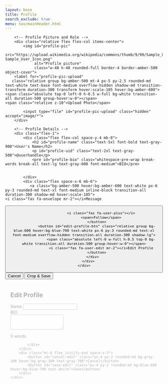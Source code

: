 ```yaml
---
layout: base
title: Profile
search_exclude: true
menu: nav/mainHeader.html
---
```


<html lang="en">
<head>
    <meta charset="UTF-8">
    <meta name="viewport" content="width=device-width, initial-scale=1.0">
    <title>User Profile | Cartage</title>
    <script src="https://cdn.tailwindcss.com"></script>
    <link rel="stylesheet" href="https://cdnjs.cloudflare.com/ajax/libs/font-awesome/6.4.0/css/all.min.css">
    <link href="https://cdnjs.cloudflare.com/ajax/libs/cropperjs/1.5.13/cropper.min.css" rel="stylesheet">
    <script src="https://cdnjs.cloudflare.com/ajax/libs/cropperjs/1.5.13/cropper.min.js"></script>
    <style>
        .profile-pic-container {
            position: relative;
            width: 150px;
            height: 150px;
        }
        .profile-pic-overlay {
            position: absolute;
            top: 0;
            left: 0;
            width: 100%;
            height: 100%;
            background-color: rgba(0, 0, 0, 0.5);
            border-radius: 50%;
            display: flex;
            justify-content: center;
            align-items: center;
            opacity: 0;
            transition: opacity 0.3s;
        }
        .profile-pic-container:hover .profile-pic-overlay {
            opacity: 1;
        }
        .checkmark {
            width: 20px;
            height: 20px;
            display: inline-block;
            border: 2px solid white;
            border-radius: 50%;
            position: relative;
            animation: pop .3s ease forwards;
        }
        .checkmark::after {
            content: '';
            position: absolute;
            left: 5px;
            top: 2px;
            width: 5px;
            height: 10px;
            border: solid white;
            border-width: 0 2px 2px 0;
            transform: rotate(45deg);
        }
        @keyframes pop {
            0% { transform: scale(0); opacity: 0; }
            100% { transform: scale(1); opacity: 1; }
        }
    </style>
</head>
<body class="bg-gray-100 font-sans">
<div class="max-w-7xl mx-auto bg-white shadow-sm">

<!-- Profile Section -->
<div class="p-16 bg-white rounded-lg shadow-lg max-w-7xl mx-auto mt-10">
    <div class="flex flex-col md:flex-row space-y-10 md:space-y-0 md:space-x-16">

        <!-- Profile Picture and Role -->
        <div class="relative flex flex-col items-center">
            <img id="profile-pic"
                 src="https://upload.wikimedia.org/wikipedia/commons/thumb/9/99/Sample_User_Icon.png/600px-Sample_User_Icon.png"
                 alt="Profile picture"
                 class="w-40 h-40 rounded-full border-4 border-amber-500 object-cover">
        <label for="profile-pic-upload"
       class="relative group bg-amber-500 mt-4 px-5 py-2.5 rounded-md text-white text-base font-medium overflow-hidden shadow-md transition-transform duration-300 transform hover:scale-105 hover:bg-amber-600">
    <span class="absolute top-0 left-0 h-0.5 w-full bg-white transition-all duration-500 group-hover:w-0"></span>
    <span class="relative z-10">Upload Photo</span>
</label>



            <input type="file" id="profile-pic-upload" class="hidden" accept="image/*">
        </div>

        <!-- Profile Details -->
        <div class="flex-1">
            <div class="flex flex-col space-y-4 mb-8">
                <h2 id="profile-name" class="text-5xl font-bold text-gray-900">User's Name</h2>
                <p id="profile-uid" class="text-2xl text-gray-500">@userhandle</p>
                <pre id="profile-bio" class="whitespace-pre-wrap break-words break-all text-lg text-gray-600 font-medium">BIO</pre>

      
            </div>
            <div class="flex space-x-6 mb-6">
               <a class="bg-amber-500 hover:bg-amber-600 text-white px-6 py-3 rounded-md text-xl font-medium inline-block transition-all duration-300 shadow-md hover:scale-105">
    <i class="fas fa-envelope mr-2"></i>Message
</a>
                <button id="follow-button" class="relative bg-gray-200 text-black px-6 py-3 rounded-md text-xl font-medium flex items-center space-x-2 transition-transform duration-300 hover:scale-105">

                    <i class="fas fa-user-plus"></i>
                    <span>Follow</span>
                </button>
                <button id="edit-profile-btn" class="relative group bg-blue-600 hover:bg-blue-700 text-white px-6 py-3 rounded-md text-xl font-medium overflow-hidden transition-all duration-300 shadow-lg">
                    <span class="absolute left-0 w-full h-0.5 top-0 bg-white transition-all duration-500 group-hover:w-0"></span>
                    <i class="fas fa-user-edit mr-2"></i>Edit Profile
                </button>
            </div>
        </div>
    </div>
</div>

<!-- Cropper Modal -->
<div id="cropper-modal" class="fixed inset-0 bg-black bg-opacity-60 z-50 flex items-center justify-center hidden">
    <div class="bg-white p-4 rounded-lg shadow-lg max-w-md w-full">
        <div class="mb-4">
            <img id="cropper-image" class="max-w-full max-h-[400px]">
        </div>
        <div class="flex justify-end space-x-2">
            <button id="cancel-crop" class="bg-gray-300 hover:bg-gray-400 text-gray-700 px-4 py-2 rounded">Cancel</button>
            <button id="confirm-crop" class="bg-amber-500 hover:bg-amber-600 text-white px-4 py-2 rounded">Crop & Save</button>
        </div>
    </div>
</div>

<!-- Edit Profile Modal -->
<div id="edit-profile-modal" class="fixed inset-0 z-50 bg-black bg-opacity-50 hidden items-center justify-center">
    <div class="bg-white rounded-lg shadow-2xl p-6 w-full max-w-lg animate-scale-in">
        <h2 class="text-2xl font-bold mb-4 text-gray-800">Edit Profile</h2>
        <div class="space-y-4">
            <div>
                <label for="name-input" class="block text-gray-700 font-semibold mb-1">Name</label>
                <input id="name-input" type="text" class="w-full px-4 py-2 border border-gray-300 rounded-md focus:outline-none focus:ring-2 focus:ring-blue-400">
            </div>
            <div>
                <label for="bio-input" class="block text-gray-700 font-semibold mb-1">BIO</label>
               <div class="relative">
    <textarea id="bio-input" rows="3" class="w-full px-4 py-2 border border-gray-300 rounded-md focus:outline-none focus:ring-2 focus:ring-blue-400"></textarea>
    <p id="bio-word-count" class="absolute bottom-1 right-2 text-xs text-gray-500">0 words</p>
</div>

            </div>
        </div>
        <div class="mt-6 flex justify-end space-x-3">
            <button id="cancel-edit" class="px-4 py-2 rounded-md bg-gray-200 hover:bg-gray-300 text-gray-700">Cancel</button>
            <button id="save-edit" class="px-4 py-2 rounded-md bg-blue-600 hover:bg-blue-700 text-white">Save</button>
        </div>
    </div>
</div>

<!-- Animations -->
<style>
    @keyframes scale-in {
        from { transform: scale(0.9); opacity: 0; }
        to { transform: scale(1); opacity: 1; }
    }

    .animate-scale-in {
        animation: scale-in 0.3s ease-out;
    }
</style>

<!-- Scripts -->
<script type="module">
    import { pythonURI, fetchOptions } from "{{site.baseurl}}/assets/js/api/config.js"
    let cropper;
    const profilePic = document.getElementById('profile-pic');
    const uploadInput = document.getElementById('profile-pic-upload');
    const cropperModal = document.getElementById('cropper-modal');
    const cropperImage = document.getElementById('cropper-image');
    const cancelCropBtn = document.getElementById('cancel-crop');
    const confirmCropBtn = document.getElementById('confirm-crop');
    const followButton = document.getElementById('follow-button');
    let following = false;

    async function getUserData() {
        const endpoint = `${pythonURI}/api/user`
        try {
            const response = await fetch(endpoint, fetchOptions);
            if (!response.ok) {
                throw new Error(`Failed to fetch user: ${response.status}`);
            }
            const user = await response.json();
            return user;
        } catch (error) {
            console.error("Error fetching user:", error.message);
            return null;
        }
    }


async function updateUser(data) {
    const endpoint = `${pythonURI}/api/user`;
    try {
        const response = await fetch(endpoint, {
            ...fetchOptions,
            method: "PUT",
            headers: {
                ...fetchOptions.headers,
                "Content-Type": "application/json"
            },
            body: JSON.stringify(data)
        });

        if (!response.ok) {
            throw new Error(`Failed to update user: ${response.status}`);
        }

        return await response.json();
    } catch (error) {
        console.error("Error updating user:", error.message);
    }
}


    document.addEventListener("DOMContentLoaded", async () => {
        const userData = await getUserData()
        
        if (!userData) {
            console.error("no user data")
        }

        document.getElementById("profile-name").textContent = userData.name;
        document.getElementById("profile-uid").textContent = `@${userData.uid}`;
        document.getElementById("profile-bio").textContent = userData.bio;
        document.getElementById("name-input").value = userData.name;
        document.getElementById("bio-input").textContent = userData.bio;

    })

    uploadInput.addEventListener('change', function () {
        const file = this.files[0];
        if (file) {
            const reader = new FileReader();
            reader.onload = function (e) {
                cropperImage.src = e.target.result;
                cropperModal.classList.remove('hidden');
                if (cropper) cropper.destroy();
                cropper = new Cropper(cropperImage, {
                    aspectRatio: 1,
                    viewMode: 1,
                    dragMode: 'move',
                    guides: false,
                    background: false,
                    autoCropArea: 1,
                    movable: true,
                    zoomable: true
                });
            };
            reader.readAsDataURL(file);
        }
    });

    cancelCropBtn.addEventListener('click', () => {
        cropperModal.classList.add('hidden');
        uploadInput.value = '';
        if (cropper) cropper.destroy();
    });

    confirmCropBtn.addEventListener('click', () => {
        const canvas = cropper.getCroppedCanvas({
            width: 300,
            height: 300,
            imageSmoothingQuality: 'high'
        });
        profilePic.src = canvas.toDataURL('image/png');
        cropperModal.classList.add('hidden');
        uploadInput.value = '';
        if (cropper) cropper.destroy();
    });

    followButton.addEventListener('click', function () {
        following = !following;
        if (following) {
            this.innerHTML = '<div class="checkmark"></div><span class="ml-2">Following</span>';
            this.classList.remove('bg-gray-200', 'text-black');
            this.classList.add('bg-green-500', 'text-white');
        } else {
            this.innerHTML = '<i class="fas fa-user-plus"></i><span class="ml-2">Follow</span>';
            this.classList.remove('bg-green-500', 'text-white');
            this.classList.add('bg-gray-200', 'text-black');
        }
    });

    // Edit Profile
    const editBtn = document.getElementById('edit-profile-btn');
    const modal = document.getElementById('edit-profile-modal');
    const cancelEdit = document.getElementById('cancel-edit');
    const saveEdit = document.getElementById('save-edit');
    const nameInput = document.getElementById('name-input');
    const bioInput = document.getElementById('bio-input');
    const profileName = document.getElementById('profile-name');
    const profileBio = document.getElementById('profile-bio');

const MAX_CHARS = 300;
const bioWordCount = document.getElementById('bio-word-count');

bioInput.addEventListener('input', () => {
    // Trim excess characters if over limit
    if (bioInput.value.length > MAX_CHARS) {
        bioInput.value = bioInput.value.slice(0, MAX_CHARS);
    }

    const charCount = bioInput.value.length;
    bioWordCount.textContent = `${charCount}/${MAX_CHARS} characters`;

    // Toggle color
    if (charCount >= MAX_CHARS) {
        bioWordCount.classList.add('text-red-500');
        bioWordCount.classList.remove('text-gray-500');
    } else {
        bioWordCount.classList.remove('text-red-500');
        bioWordCount.classList.add('text-gray-500');
    }
});


  editBtn.addEventListener('click', () => {
    modal.classList.remove('hidden');
    modal.classList.add('flex');

    // Update the word count when opening the modal
    const charCount = bioInput.value.length;
bioWordCount.textContent = `${charCount}/${MAX_CHARS} characters`;

});


    cancelEdit.addEventListener('click', () => {
        modal.classList.add('hidden');
        modal.classList.remove('flex');
    });

    saveEdit.addEventListener('click', async () => {
    const updatedName = nameInput.value;
    const updatedBio = bioInput.value;

    // Update UI immediately
    profileName.textContent = updatedName;
    profileBio.textContent = updatedBio;

    // Close modal
    modal.classList.add('hidden');
    modal.classList.remove('flex');

    // Send to backend
    await updateUser({
        name: updatedName,
        bio: updatedBio
    });
});


document.addEventListener('keydown', (e) => {
    const isMac = navigator.platform.toUpperCase().indexOf('MAC') >= 0;
    const isEditShortcut = (isMac && e.metaKey && e.key.toLowerCase() === 'e');

    if (isEditShortcut) {
        e.preventDefault(); // prevent default browser behavior
        modal.classList.remove('hidden');
        modal.classList.add('flex');

        const charCount = bioInput.value.length;
        bioWordCount.textContent = `${charCount}/${MAX_CHARS} characters`;
    }
});

document.addEventListener('keydown', (e) => {
    if (e.key === 'Escape' && !modal.classList.contains('hidden')) {
        e.preventDefault(); // Stop system/minimize behavior
        modal.classList.add('hidden');
        modal.classList.remove('flex');
    }
});



</script>

